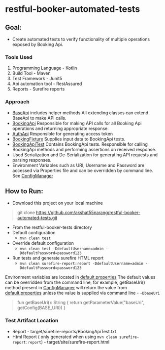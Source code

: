 # restful-booker-automated-tests

## Goal:
- Create automated tests to verify functionality of multiple operations exposed by Booking Api.

### Tools Used
1. Programming Language - Kotlin
2. Build Tool - Maven
3. Test Framework - Junit5
4. Api automation tool - RestAssured
5. Reports - Surefire reports

### Approach

- [BaseApi](src/main/kotlin/api/BaseRequestSpecProvider.kt) includes helper methods
  All extending classes can extend BaseApi to make API calls.
- [BookingApi](src/main/kotlin/api/client/BookingApiClient.kt) Responsible for making API calls for all Booking Api operations
  and returning appropriate response.
- [AuthApi](src/main/kotlin/api/client/AuthApiClient.kt) Responsible for generating access token
- [BookingFixture](src/main/kotlin/fixtures/BookingFixture.kt) Supplies input data to BookingApi tests.
- [BookingApiTest](src/test/kotlin/BookingApiTest.kt) Contains BookingApi tests. Responsible for calling BookingApi 
  methods and performing assertions on received response.
- Used Serialization and De-Serialization for generating API requests and parsing responses.
- Environment Variables such as URI, Username and Password are accessed via Properties file 
  and can be overridden by command line. See [ConfigManager](src/main/kotlin/utils/ConfigManager.kt)

## How to Run:
-  Download this project on your local machine
> git clone https://github.com/akshat55narang/restful-booker-automated-tests.git

- From the restful-booker-tests directory
- Default configuration 
  - `mvn clean test`
- Override default configuration 
  - `mvn clean test -DdefaultUsername=admin -DdefaultPassword=password123`
- Run tests and generate surefire HTML report
  - `mvn clean surefire-report:report -DdefaultUsername=admin -DdefaultPassword=password123`

Environment variables are located in [default.properties](src/main/resources/default.properties)
The default values can be overridden from the command line, for example,
getBaseUri() method present in [ConfigManager](src/main/kotlin/utils/ConfigManager.kt)
will return the value from [default.properties](src/main/resources/default.properties) unless the value is supplied
via command line - `-DbaseUri`

> fun getBaseUri(): String {
return getParameterValue("baseUri", getConfig(BASE_URI))
}

### Test Artifact Location
- Report - target/surefire-reports/BookingApiTest.txt
- Html Report ( only generated when using `mvn clean surefire-report:report`) - target/site/surefire-report.html

